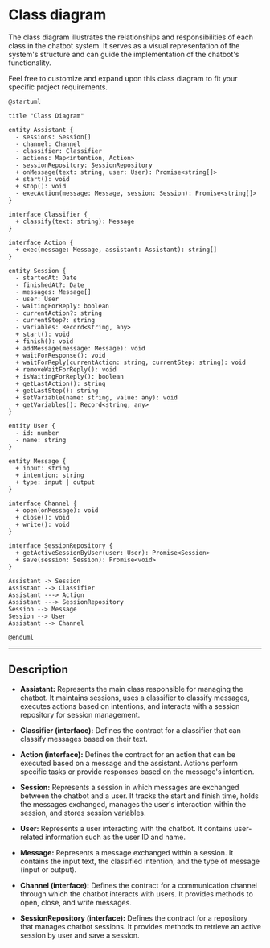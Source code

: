 # Class diagram

The class diagram illustrates the relationships and responsibilities of each class in the chatbot system. It serves as a visual representation of the system's structure and can guide the implementation of the chatbot's functionality.

Feel free to customize and expand upon this class diagram to fit your specific project requirements.

```plantuml
@startuml

title "Class Diagram"

entity Assistant {
  - sessions: Session[]
  - channel: Channel
  - classifier: Classifier
  - actions: Map<intention, Action>
  - sessionRepository: SessionRepository
  + onMessage(text: string, user: User): Promise<string[]>
  + start(): void
  + stop(): void
  - execAction(message: Message, session: Session): Promise<string[]>
}

interface Classifier {
  + classify(text: string): Message
}

interface Action {
  + exec(message: Message, assistant: Assistant): string[]
}

entity Session {
  - startedAt: Date
  - finishedAt?: Date
  - messages: Message[]
  - user: User
  - waitingForReply: boolean
  - currentAction?: string
  - currentStep?: string
  - variables: Record<string, any>
  + start(): void
  + finish(): void
  + addMessage(message: Message): void
  + waitForResponse(): void
  + waitForReply(currentAction: string, currentStep: string): void
  + removeWaitForReply(): void
  + isWaitingForReply(): boolean
  + getLastAction(): string
  + getLastStep(): string
  + setVariable(name: string, value: any): void
  + getVariables(): Record<string, any>
}

entity User {
  - id: number
  - name: string
}

entity Message {
  + input: string
  + intention: string
  + type: input | output
}

interface Channel {
  + open(onMessage): void
  + close(): void
  + write(): void
}

interface SessionRepository {
  + getActiveSessionByUser(user: User): Promise<Session>
  + save(session: Session): Promise<void>
}

Assistant -> Session
Assistant --> Classifier
Assistant ---> Action
Assistant ---> SessionRepository
Session --> Message
Session --> User
Assistant --> Channel

@enduml
```
---

## Description

- **Assistant:** Represents the main class responsible for managing the chatbot. It maintains sessions, uses a classifier to classify messages, executes actions based on intentions, and interacts with a session repository for session management.

- **Classifier (interface):** Defines the contract for a classifier that can classify messages based on their text.

- **Action (interface):** Defines the contract for an action that can be executed based on a message and the assistant. Actions perform specific tasks or provide responses based on the message's intention.

- **Session:** Represents a session in which messages are exchanged between the chatbot and a user. It tracks the start and finish time, holds the messages exchanged, manages the user's interaction within the session, and stores session variables.

- **User:** Represents a user interacting with the chatbot. It contains user-related information such as the user ID and name.

- **Message:** Represents a message exchanged within a session. It contains the input text, the classified intention, and the type of message (input or output).

- **Channel (interface):** Defines the contract for a communication channel through which the chatbot interacts with users. It provides methods to open, close, and write messages.

- **SessionRepository (interface):** Defines the contract for a repository that manages chatbot sessions. It provides methods to retrieve an active session by user and save a session.
